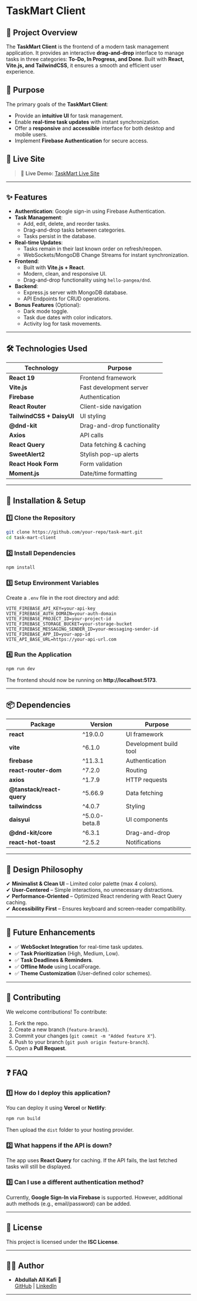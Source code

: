 # TaskMart Client 

## 📌 Project Overview
The **TaskMart Client** is the frontend of a modern task management application. It provides an interactive **drag-and-drop** interface to manage tasks in three categories: **To-Do, In Progress, and Done**. Built with **React, Vite.js, and TailwindCSS**, it ensures a smooth and efficient user experience.

## 🎯 Purpose
The primary goals of the **TaskMart Client**:
- Provide an **intuitive UI** for task management.
- Enable **real-time task updates** with instant synchronization.
- Offer a **responsive** and **accessible** interface for both desktop and mobile users.
- Implement **Firebase Authentication** for secure access.

## 🚀 Live Site
> 🔗 **Live Demo:** [TaskMart Live Site](https://task-mart-8f394.web.app/)

---

## ✨ Features
- **Authentication**: Google sign-in using Firebase Authentication.
- **Task Management**:
  - Add, edit, delete, and reorder tasks.
  - Drag-and-drop tasks between categories.
  - Tasks persist in the database.
- **Real-time Updates**:
  - Tasks remain in their last known order on refresh/reopen.
  - WebSockets/MongoDB Change Streams for instant synchronization.
- **Frontend**:
  - Built with **Vite.js + React**.
  - Modern, clean, and responsive UI.
  - Drag-and-drop functionality using `hello-pangea/dnd`.
- **Backend**:
  - Express.js server with MongoDB database.
  - API Endpoints for CRUD operations.
- **Bonus Features** (Optional):
  - Dark mode toggle.
  - Task due dates with color indicators.
  - Activity log for task movements.

---

## 🛠️ Technologies Used
| Technology | Purpose |
|------------|---------|
| **React 19** | Frontend framework |
| **Vite.js** | Fast development server |
| **Firebase** | Authentication |
| **React Router** | Client-side navigation |
| **TailwindCSS + DaisyUI** | UI styling |
| **@dnd-kit** | Drag-and-drop functionality |
| **Axios** | API calls |
| **React Query** | Data fetching & caching |
| **SweetAlert2** | Stylish pop-up alerts |
| **React Hook Form** | Form validation |
| **Moment.js** | Date/time formatting |

---

## 📌 Installation & Setup

### 1️⃣ Clone the Repository
```sh
git clone https://github.com/your-repo/task-mart.git
cd task-mart-client
```

### 2️⃣ Install Dependencies
```sh
npm install
```

### 3️⃣ Setup Environment Variables
Create a `.env` file in the root directory and add:
```
VITE_FIREBASE_API_KEY=your-api-key
VITE_FIREBASE_AUTH_DOMAIN=your-auth-domain
VITE_FIREBASE_PROJECT_ID=your-project-id
VITE_FIREBASE_STORAGE_BUCKET=your-storage-bucket
VITE_FIREBASE_MESSAGING_SENDER_ID=your-messaging-sender-id
VITE_FIREBASE_APP_ID=your-app-id
VITE_API_BASE_URL=https://your-api-url.com
```

### 4️⃣ Run the Application
```sh
npm run dev
```
The frontend should now be running on **http://localhost:5173**.

---

## 📦 Dependencies
| Package | Version | Purpose |
|---------|---------|---------|
| **react** | ^19.0.0 | UI framework |
| **vite** | ^6.1.0 | Development build tool |
| **firebase** | ^11.3.1 | Authentication |
| **react-router-dom** | ^7.2.0 | Routing |
| **axios** | ^1.7.9 | HTTP requests |
| **@tanstack/react-query** | ^5.66.9 | Data fetching |
| **tailwindcss** | ^4.0.7 | Styling |
| **daisyui** | ^5.0.0-beta.8 | UI components |
| **@dnd-kit/core** | ^6.3.1 | Drag-and-drop |
| **react-hot-toast** | ^2.5.2 | Notifications |

---

## 🎨 Design Philosophy
✔ **Minimalist & Clean UI** – Limited color palette (max 4 colors).  
✔ **User-Centered** – Simple interactions, no unnecessary distractions.  
✔ **Performance-Oriented** – Optimized React rendering with React Query caching.  
✔ **Accessibility First** – Ensures keyboard and screen-reader compatibility.  

---

## 🔮 Future Enhancements
- ✅ **WebSocket Integration** for real-time task updates.
- ✅ **Task Prioritization** (High, Medium, Low).
- ✅ **Task Deadlines & Reminders**.
- ✅ **Offline Mode** using LocalForage.
- ✅ **Theme Customization** (User-defined color schemes).

---

## 🤝 Contributing
We welcome contributions! To contribute:
1. Fork the repo.
2. Create a new branch (`feature-branch`).
3. Commit your changes (`git commit -m "Added feature X"`).
4. Push to your branch (`git push origin feature-branch`).
5. Open a **Pull Request**.

---

## ❓ FAQ

### 1️⃣ How do I deploy this application?
You can deploy it using **Vercel** or **Netlify**:
```sh
npm run build
```
Then upload the `dist` folder to your hosting provider.

### 2️⃣ What happens if the API is down?
The app uses **React Query** for caching. If the API fails, the last fetched tasks will still be displayed.

### 3️⃣ Can I use a different authentication method?
Currently, **Google Sign-In via Firebase** is supported. However, additional auth methods (e.g., email/password) can be added.

---

## 📝 License
This project is licensed under the **ISC License**.

---

## 👨‍💻 Author
- **Abdullah All Kafi** 🚀  
  [GitHub](https://github.com/rjkafi) | [LinkedIn](https://www.linkedin.com/in/abdullah-all-kafi/)

---